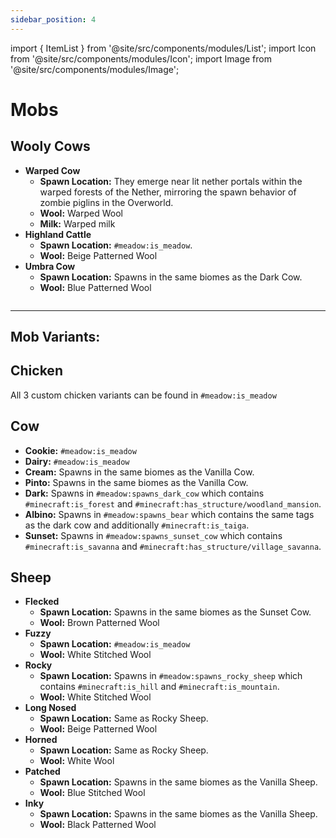 ```yaml
---
sidebar_position: 4
---
```


import { ItemList } from '@site/src/components/modules/List';
import Icon from '@site/src/components/modules/Icon';
import Image from '@site/src/components/modules/Image';

# Mobs
## Wooly Cows
<Icon modId="meadow" imageId="wooly_cow_spawn_egg.png" description="Wooly cows can be sheared for uniquely patterned wool or milked for fresh milk. They naturally spawn in various variants: Umbra, Beige, and Warped." type="mob" />

* **Warped Cow**
  - **Spawn Location:** They emerge near lit nether portals within the warped forests of the Nether, mirroring the spawn behavior of zombie piglins in the Overworld.
  - **Wool:** Warped Wool
  - **Milk:** Warped milk
* **Highland Cattle**
  - **Spawn Location:** `#meadow:is_meadow`.
  - **Wool:** Beige Patterned Wool
* **Umbra Cow**
  - **Spawn Location:** Spawns in the same biomes as the Dark Cow.
  - **Wool:** Blue Patterned Wool


<Image modId="meadow" imageId="wooly_cows.png" align="center" />

***

## Mob Variants:

## Chicken
All 3 custom chicken variants can be found in ``#meadow:is_meadow``

## Cow

* **Cookie:** ``#meadow:is_meadow``
* **Dairy:** ``#meadow:is_meadow``
* **Cream:** Spawns in the same biomes as the Vanilla Cow.
* **Pinto:** Spawns in the same biomes as the Vanilla Cow.
* **Dark:** Spawns in ``#meadow:spawns_dark_cow`` which contains ``#minecraft:is_forest`` and ``#minecraft:has_structure/woodland_mansion``.
* **Albino:** Spawns in ``#meadow:spawns_bear`` which contains the same tags as the dark cow and additionally ``#minecraft:is_taiga``.
* **Sunset:** Spawns in ``#meadow:spawns_sunset_cow`` which contains ``#minecraft:is_savanna`` and ``#minecraft:has_structure/village_savanna``.

## Sheep

* **Flecked**
    - **Spawn Location:** Spawns in the same biomes as the Sunset Cow.
    - **Wool:** Brown Patterned Wool
* **Fuzzy**
    - **Spawn Location:** `#meadow:is_meadow`
    - **Wool:** White Stitched Wool
* **Rocky**
    - **Spawn Location:** Spawns in `#meadow:spawns_rocky_sheep` which contains `#minecraft:is_hill` and `#minecraft:is_mountain`.
    - **Wool:** White Stitched Wool
* **Long Nosed**
    - **Spawn Location:** Same as Rocky Sheep.
    - **Wool:** Beige Patterned Wool
* **Horned**
    - **Spawn Location:** Same as Rocky Sheep.
    - **Wool:** White Wool
* **Patched**
    - **Spawn Location:** Spawns in the same biomes as the Vanilla Sheep.
    - **Wool:** Blue Stitched Wool
* **Inky**
    - **Spawn Location:** Spawns in the same biomes as the Vanilla Sheep.
    - **Wool:** Black Patterned Wool
